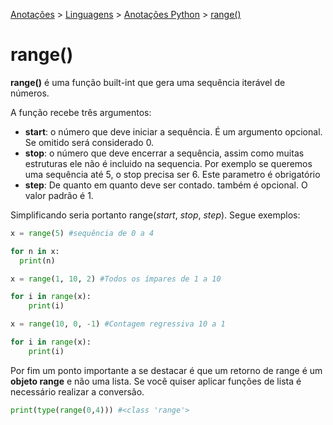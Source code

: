 <link rel="stylesheet" type="text/css" href="../../CSS/dark-theme.css">

[Anotações](../../) > [Linguagens](../Index.md) > [Anotações Python](./Index.md) > [range()](./Range.md)

# range()

**range()** é uma função built-int que gera uma sequência iterável de números. 

A função recebe três argumentos: 
- **start**: o número que deve iniciar a sequência. É um argumento opcional. Se omitido será considerado 0.
- **stop**: o número que deve encerrar a sequência, assim como muitas estruturas ele não é incluido na sequencia. Por exemplo se queremos uma sequência até 5, o stop precisa ser 6. Este parametro é obrigatório
- **step**: De quanto em quanto deve ser contado. também é opcional. O valor padrão é 1.

Simplificando seria portanto range(*start*, *stop*, *step*). Segue exemplos: 

```python
x = range(5) #sequência de 0 a 4

for n in x:
  print(n)
```

```python
x = range(1, 10, 2) #Todos os ímpares de 1 a 10

for i in range(x):
    print(i)
```
```python
x = range(10, 0, -1) #Contagem regressiva 10 a 1

for i in range(x):
    print(i)
```

Por fim um ponto importante a se destacar é que um retorno de range é um **objeto range** e não uma lista. Se você quiser aplicar funções de lista é necessário realizar a conversão.

```python
print(type(range(0,4))) #<class 'range'>
```